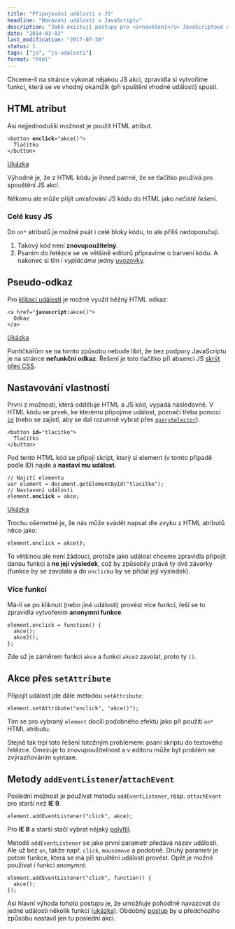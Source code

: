 ```yaml
---
title: "Připojování událostí v JS"
headline: "Navázání událostí v JavaScriptu"
description: "Jaké existují postupy pro <i>navěšení</i> JavaScriptové události na element. Výhody a nevýhody různých řešení."
date: "2014-03-03"
last_modification: "2017-07-30"
status: 1
tags: ["js", "js-udalosti"]
format: "html"
---
```


<p>Chceme-li na stránce vykonat nějakou JS akci, zpravidla si vytvoříme funkci, která se ve vhodný okamžik (při spuštění vhodné události) spustí.</p>






<h2 id="html-atribut">HTML atribut</h2>

<p>Asi nejjednodušší možnost je použít HTML atribut.</p>

<pre><code>&lt;button <b>onclick</b>="akce()">
  Tlačítko
&lt;/button></code></pre>










<p><a href="https://kod.djpw.cz/tecb">Ukázka</a></p>

<p>Výhodné je, že z HTML kódu je ihned patrné, že se tlačítko používá pro spouštění JS akcí.</p>

<p>Někomu ale může přijít umisťování JS kódu do HTML jako <i>nečisté řešení</i>.</p>





<h3>Celé kusy JS</h3>
<p>Do <code>on*</code> atributů je možné psát i celé bloky kódu, to ale příliš nedoporučuji.</p>

<ol>
  <li>Takový kód není <b>znovupoužitelný</b>.</li>
  <li>Psaním do řetězce se ve většině editorů připravíme o barvení kódu. A nakonec si tím i <i>vyplácáme</i> jedny <a href="/uvozovky">uvozovky</a>.</li>
</ol>




<h2 id="odkaz">Pseudo-odkaz</h2>

<p>Pro <a href="/udalosti-mysi#kliknuti">klikací události</a> je možné využít běžný HTML odkaz:</p>

<pre><code>&lt;a href="<b>javascript:</b>akce()">
  Odkaz
&lt;/a></code></pre>

<p><a href="https://kod.djpw.cz/uecb">Ukázka</a></p>

<p>Puntičkářům se na tomto způsobu nebude líbit, že bez podpory JavaScriptu je na stránce <b>nefunkční odkaz</b>. Řešení je toto tlačítko při absenci JS <a href="/vypnuty-js">skrýt přes CSS</a>.</p>











<h2 id="vlastnosti">Nastavování vlastností</h2>

<p>První z možností, která odděluje HTML a JS kód, vypadá následovně. V HTML kódu se prvek, ke kterému připojíme událost, poznačí třeba pomocí <a href="/id-class"><code>id</code></a> (nebo se zajistí, aby se dal rozumně vybrat přes <a href="/queryselector"><code>querySelector</code></a>).</p>

<pre><code>&lt;button <b>id</b>="tlacitko">
  Tlačítko
&lt;/button></code></pre>









<p>Pod tento HTML kód se připojí skript, který si element (v tomto případě podle ID) najde a <b>nastaví mu událost</b>.</p>

<pre><code>// Najití elementu
var element = document.getElementById("tlacitko");
// Nastavení události
element.<b>onclick</b> = akce;
</code></pre>








<p><a href="https://kod.djpw.cz/vecb">Ukázka</a></p>

<p>Trochu ošemetné je, že nás může svádět napsat dle zvyku z HTML atributů něco jako:</p>



<pre><code>element.onclick = akce<b>()</b>;</code></pre>





<p>To většinou ale není žádoucí, protože jako událost chceme zpravidla připojit danou funkci a <b>ne její výsledek</b>, což by způsobily právě ty dvě závorky (funkce by se zavolala a do <code>onclick</code>u by se přidal její výsledek).</p>

<h3 id="vice-funkci">Více funkcí</h3>
<p>Má-li se po kliknutí (nebo jiné události) provést více funkcí, řeší se to zpravidla vytvořením <b>anonymní funkce</b>.</p>

<pre><code>element.onclick = function() {
  akce();
  akce2();
};</code></pre>











<p>Zde už je záměrem funkci <code>akce</code> a funkci <code>akce2</code> zavolat, proto ty <code>()</code>.</p>



<h2 id="set">Akce přes <code>setAttribute</code></h2>

<p>Připojit událost jde dále metodou <code>setAttribute</code>:</p>

<pre><code>element.setAttribute("onclick", "akce()");</code></pre>







<p>Tím se pro vybraný <code>element</code> docílí podobného efektu jako při použití <code>on*</code> HTML atributu.</p>

<p>Stejně tak trpí toto řešení totožným problémem: psaní skriptu do textového řetězce. Omezuje to znovupoužitelnost a v editoru může být problém se zvýrazňováním syntaxe.</p>




<h2 id="event-listener">Metody <code>addEventListener</code>/<code>attachEvent</code></h2>

<p>Poslední možnost je používat metodu <code>addEventListener</code>, resp. <code>attachEvent</code> pro starší než <b>IE 9</b>.</p>

<pre><code>element.addEventListener("click", akce);</code></pre>

<p>Pro <b>IE 8</b> a starší stačí vybrat nějaký <a href="https://gist.github.com/eirikbacker/2864711">polyfill</a>.</p>

<p>Metodě <code>addEventListener</code> se jako první parametr předává název události. Ale už bez <code>on</code>, takže např. <code>click</code>, <code>mousemove</code> a podobně. Druhý parametr je potom funkce, která se má při spuštění události provést. Opět je možné používat i funkci anonymní:</p>

<pre><code>element.addEventListener("click", function() {
  akce();
});</code></pre>

<p>Asi hlavní výhoda tohoto postupu je, že umožňuje pohodlně navazovat do jedné události několik funkcí (<a href="https://kod.djpw.cz/xecb">ukázka</a>). Obdobný <a href="https://kod.djpw.cz/wecb">postup</a> by u předchozího způsobu nastavil jen tu poslední akci.</p>

<!--
 
https://kod.djpw.cz/froc
https://medium.com/@DavideRama/removeeventlistener-and-anonymous-functions-ab9dbabd3e7b
https://developer.mozilla.org/en-US/docs/Web/API/EventTarget/removeEventListener#Matching_event_listeners_for_removal

-->